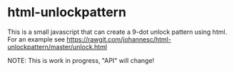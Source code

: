 html-unlockpattern
==================

This is a small javascript that can create a 9-dot unlock pattern using html. For an example see https://rawgit.com/johannesc/html-unlockpattern/master/unlock.html

NOTE: This is work in progress, "API" will change!
